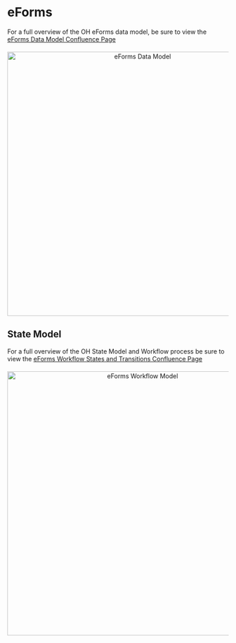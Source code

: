 # eForms
For a full overview of the OH eForms data model, be sure to view the [eForms Data Model Confluence Page](https://ehealthontario.atlassian.net/wiki/spaces/~62963d75e540870069662edb/pages/4847796613/eForms+Data+Model#3.-Provincial-Data-Model)

<div style="text-align: center; margin: 20px 0;">
<img src="eForms-DataModel.png" alt="eForms Data Model" width="600" style="max-width: 100%; height: auto; display: block; margin: 0 auto;">
</div>

## State Model
For a full overview of the OH State Model and Workflow process be sure to view the [eForms Workflow States and Transitions Confluence Page](https://ehealthontario.atlassian.net/wiki/spaces/~62963d75e540870069662edb/pages/4828790792/eForms+Workflow+Process+Integration+and+Authorization)

<div style="text-align: center; margin: 20px 0;">
<img src="workflow-states.png" alt="eForms Workflow Model" width="600" style="max-width: 100%; height: auto; display: block; margin: 0 auto;">
</div>